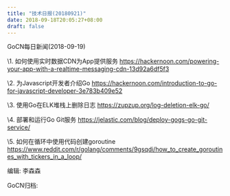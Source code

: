 ```yaml
---
title: "技术日报(20180921)"
date: 2018-09-18T20:05:27+08:00
draft: false
---
```




GoCN每日新闻(2018-09-19)



\1. 如何使用实时数据CDN为App提供服务 <https://hackernoon.com/powering-your-app-with-a-realtime-messaging-cdn-13d92a6df5f3>

\2. 为Javascript开发者介绍Go <https://hackernoon.com/introduction-to-go-for-javascript-developer-3e783b409e52>

\3. 使用Go在ELK堆栈上删除日志 <https://zupzup.org/log-deletion-elk-go/>

\4. 部署和运行Go Git服务 <https://jelastic.com/blog/deploy-gogs-go-git-service/>

\5. 如何在循环中使用代码创建goroutine <https://www.reddit.com/r/golang/comments/9gsqdi/how_to_create_goroutines_with_tickers_in_a_loop/>





编辑: 李森森

GoCN归档:
